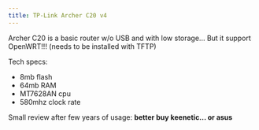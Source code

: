 ```yaml
---
title: TP-Link Archer C20 v4
---
```


Archer C20 is a basic router w/o USB and with low storage... But it support OpenWRT!!! (needs to be installed with TFTP)

Tech specs:
- 8mb flash
- 64mb RAM
- MT7628AN cpu
- 580mhz clock rate
  
Small review after few years of usage: **better buy keenetic... or asus**